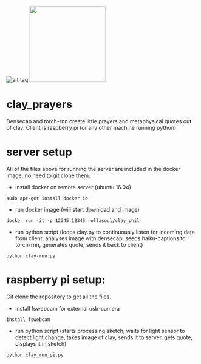 ![alt tag](https://github.com/rollasoul/clay_prayers/blob/master/16265646_243260219456703_1608198604390170781_n.jpg)
<img src="https://github.com/rollasoul/clay_prayers/blob/master/16265646_243260219456703_1608198604390170781_n.jpg" width="200">

# clay_prayers
Densecap and torch-rnn create little prayers and metaphysical quotes out of clay. Client is raspberry pi (or any other machine running python)

# server setup

All of the files above for running the server are included in the docker image, no need to git clone them.

- install docker on remote server (ubuntu 16.04)
```
sudo apt-get install docker.io
```

- run docker image (will start download and image)
```
docker run -it -p 12345:12345 rollasoul/clay_phil
```

- run python script (loops clay.py to continuously listen for incoming data from client, analyses image with densecap, seeds haiku-captions to torch-rnn, generates quote, sends it back to client)
```
python clay-run.py
```

# raspberry pi setup:

Git clone the repository to get all the files.

- install fswebcam for external usb-camera
```
install fswebcam
```
- run python script (starts processing sketch, waits for light sensor to detect light change, takes image of clay, sends it to server, gets quote, displays it in sketch)
```
python clay_run_pi.py
```
